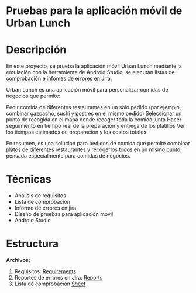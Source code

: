 # Pruebas para la aplicación móvil de Urban Lunch
# Descripción

En este proyecto, se prueba la aplicación móvil Urban Lunch mediante la emulación con la herramienta de Android Studio, se ejecutan listas de comprobación e infomes de errores en Jira.

Urban Lunch es una aplicación móvil para personalizar comidas de negocios que permite:

Pedir comida de diferentes restaurantes en un solo pedido (por ejemplo, combinar gazpacho, sushi y postres en el mismo pedido)
Seleccionar un punto de recogida en el mapa donde recoger toda la comida junta
Hacer seguimiento en tiempo real de la preparación y entrega de los platillos
Ver los tiempos estimados de preparación y los costos totales

En resumen, es una solución para pedidos de comida que permite combinar platos de diferentes restaurantes y recogerlos todos en un mismo punto, pensada especialmente para comidas de negocios.


# Técnicas

- Análisis de requisitos
- Lista de comprobación
- Informe de errores en jira
- Diseño de pruebas para aplicación móvil
- Android Studio

# Estructura
<strong>Archivos:</strong>

1.	Requisitos: [Requirements](https://practicum-content.s3.us-west-1.amazonaws.com/new-markets/qa-sprint-5/ESP/Requisitos_para_la_aplicacin_mvil_Urban_lunch.pdf)
2.	Reportes de errores en Jira: [Reports](https://fede24.atlassian.net/issues/?jql=project+%3D+%22S5%22+ORDER+BY+created+DESC&atlOrigin=eyJpIjoiYWYwOTg4MzZlNDNkNGNkOGIwYWYxN2VmMmRmNjVjNTAiLCJwIjoiaiJ9)
3.	Lista de comprobación [Sheet](https://docs.google.com/spreadsheets/d/13RB2keAHWVR4Qu3rB7BqH78QNqhwH5-2/edit?usp=sharing&ouid=105660489015748579866&rtpof=true&sd=true)
